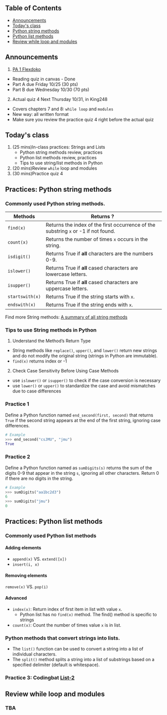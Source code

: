 ## Table of Contents
- [Announcements](#Announcements)
- [Today's class](#Today's-class)
- [Python string methods](#Practices:-Python-string-methods)
- [Python list methods](#Practices:-Python-list-methods)
- [Review while loop and modules](#Review-while-loop-and-modules)

## Announcements
1. [PA 1 Flexdoko](https://w3.cs.jmu.edu/cs149/f24/pa/pa1/)
- Reading quiz in canvas - Done
- Part A due Friday 10/25 (30 pts)
- Part B due Wednesday 10/30 (70 pts)
2. Actual quiz 4 Next Thursday 10/31, in King248
- Covers chapters 7 and 8: `while loop` and `modules`
- New way: all written format
- Make sure you review the practice quiz 4 right before the actual quiz


## Today's class
1. (25 mins)In-class practices: Strings and Lists
   - Python string methods review, practices
   - Python list methods review, practices
   - Tips to use string/list methods in Python
2. (20 mins)Review `while` loop and modules
3. (30 mins)Practice quiz 4


## Practices: Python string methods

### Commonly used Python string methods.

| Methods	      | Returns ?	|
| -----------     | --------------- |
|`find(x)`   | Returns the index of the first occurrence of the substring `x` or -1 if not found. |
|`count(x)`  | Returns the number of times `x` occurs in the string. |
|`isdigit()` | Returns True if **all** characters are the numbers 0-9.|
|`islower()` | Returns True if **all** cased characters are lowercase letters.|
|`isupper()` | Returns True if **all** cased characters are uppercase letters.|
|`startswith(x)` | Returns True if the string starts with `x`.|
|`endswith(x)` | Returns True if the string ends with `x`.|

Find more String methods: [A summary of all string methods](https://docs.python.org/3/library/stdtypes.html#string-methods)

### Tips to use String methods in Python
1. Understand the Method’s Return Type
- String methods like `replace()`, `upper()`, and `lower()` return new strings and do not modify the original string (strings in Python are immutable).
- `find(x)` returns index or -1
2. Check Case Sensitivity Before Using Case Methods
- use `islower()` or `isupper()` to check if the case conversion is necessary
- use `lower()` or `upper()` to standardize the case and avoid mismatches due to case differences

### Practice 1
Define a Python function named `end_second(first, second)` that returns `True` if the second string appears at the end of the first string, ignoring case differences.

```py
# Example
>>> end_second("csJMU", "jmu")
True
```

### Practice 2
Define a Python function named as `sumDigits(s)` returns the sum of the digits 0-9 that appear in the string `s`, ignoring all other characters. Return 0 if there are no digits in the string.

```py
# Example
>>> sumDigits("aa1bc2d3")
6
>>> sumDigits("jmu")
0
```

## Practices: Python list methods

### Commonly used Python list methods
#### Adding elements
- `append(x)` VS. `extend([x])`
- `insert(i, x)`
#### Removing elements
`remove(x)` VS. `pop(i)`
#### Advanced
- `index(x)`: Return index of first item in list with value `x`.
  - Python list has no `find(x)` method. The find() method is specific to strings
- `count(x)`: Count the number of times value `x` is in list.

### Python methods that convert strings into lists.
- The `list()` function can be used to convert a string into a list of individual characters.
- The `split()` method splits a string into a list of substrings based on a specified delimiter (default is whitespace).

### Practice 3: Codingbat [List-2](https://codingbat.com/python/List-2)

## Review while loop and modules

### TBA
